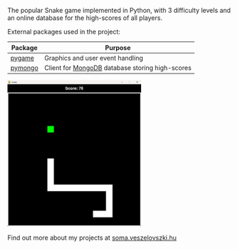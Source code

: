 The popular Snake game implemented in Python, with 3 difficulty levels and an online database for the high-scores of all players. 

External packages used in the project:

| Package                                              | Purpose                                                                     |
| ---------------------------------------------------- | --------------------------------------------------------------------------- |
| [pygame](https://www.pygame.org/news)                | Graphics and user event handling                                            |
| [pymongo](https://pymongo.readthedocs.io/en/stable/) | Client for [MongoDB](https://www.mongodb.com/) database storing high-scores |

<img src="resources/feature-praphic.png" width="300">

Find out more about my projects at [soma.veszelovszki.hu](https://soma.veszelovszki.hu)
